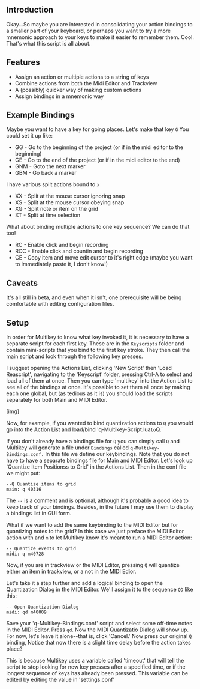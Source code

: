 ## Introduction
Okay...So maybe you are interested in consolidating your action bindings to a smaller part of your keyboard, or perhaps you want to try a more mnemonic approach to your keys to make it easier to remember them. Cool. That's what this script is all about. 

## Features
- Assign an action or multiple actions to a string of keys
- Combine actions from both the Midi Editor and Trackview
- A (possibly) quicker way of making custom actions
- Assign bindings in a mnemonic way

## Example Bindings
Maybe you want to have a key for going places. Let's make that key `G` You could set it up like:
- GG - Go to the beginning of the project (or if in the midi editor to the beginning)
- GE - Go to the end of the project (or if in the midi editor to the end)
- GNM - Goto the next marker
- GBM - Go back a marker

I have various split actions bound to `x`
- XX - Split at the mouse cursor ignoring snap
- XS - Split at the mouse cursor obeying snap
- XG - Split note or item on the grid
- XT - Split at time selection

What about binding multiple actions to one key sequence? We can do that too!
- RC - Enable click and begin recording
- RCC - Enable click and countin and begin recording
- CE - Copy item and move edit cursor to it's right edge (maybe you want to immediately paste it, I don't know!)


## Caveats
It's all still in beta, and even when it isn't, one prerequisite will be being comfortable with editing configuration files.

## Setup
In order for Multikey to know what key invoked it, it is necessary to have a separate script for each first key. These are in the `Keyscripts` folder and contain mini-scripts that you bind to the first key stroke. They then call the main script and look through the following key presses.

I suggest opening the Actions List, clicking 'New Script' then 'Load Reascript', navigating to the 'Keyscript' folder, pressing Ctrl-A to select and load all of them at once. Then you can type 'multikey' into the Action List to see all of the bindings at once. It's possible to set them all once by making each one global, but (as tedious as it is) you should load the scripts separately for both Main and MIDI Editor. 

[img]


Now, for example, if you wanted to bind quantization actions to `Q` you would go into the Action List and load/bind 'q-Multikey-Script.lua` to `Q.`

If you don't already have a bindings file for `Q` you can simply call `Q` and Multikey will generate a file under `Bindings` called `q-Multikey-Bindings.conf.` In this file we define our keybindings. Note that you do not have to have a separate bindings file for Main and MIDI Editor. Let's look up 'Quantize Item Positionss to Grid' in the Actions List. Then in the conf file we might put:

```
--Q Quantize items to grid
main: q 40316
```

The `--` is a comment and is optional, although it's probably a good idea to keep track of your bindings. Besides, in the future I may use them to display a bindings list in GUI form. 

What if we want to add the same keybinding to the MIDI Editor but for quantizing notes to the grid? In this case we just preface the MIDI Editor action with and `m` to let Multikey know it's meant to run a MIDI Editor action:
```
-- Quantize events to grid
midi: q m40728
```

Now, if you are in trackview or the MIDI Editor, pressing `Q` will quantize either an item in trackview, or a not in the MIDI Edior. 

Let's take it a step further and add a logical binding to open the Quantization Dialog in the MIDI Editor. We'll assign it to the sequence `QD` like this:

```
-- Open Quantization Dialog
midi: qd m40009
```

Save your 'q-Multikey-Bindings.conf' script and select some off-time notes in the MIDI Editor. Press `qd`. Now the MIDI Quantizatio Dialog will show up. For now, let's leave it alone--that is, click 'Cancel.' Now press our original `Q` binding, Notice that now there is a slight time delay before the action takes place?

This is because Multikey uses a variable called 'timeout' that will tell the script to stop looking for new key presses after a specified time, or if the longest sequence of keys has already been pressed. This variable can be edited by editing the value in 'settings.conf' 


